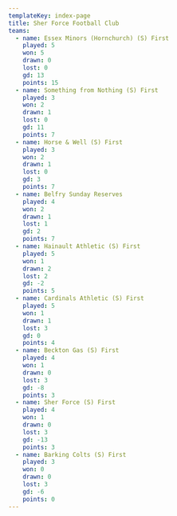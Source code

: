 ```yaml
---
templateKey: index-page
title: Sher Force Football Club
teams:
  - name: Essex Minors (Hornchurch) (S) First
    played: 5
    won: 5
    drawn: 0
    lost: 0
    gd: 13
    points: 15
  - name: Something from Nothing (S) First
    played: 3
    won: 2
    drawn: 1
    lost: 0
    gd: 11
    points: 7
  - name: Horse & Well (S) First
    played: 3
    won: 2
    drawn: 1
    lost: 0
    gd: 3
    points: 7
  - name: Belfry Sunday Reserves
    played: 4
    won: 2
    drawn: 1
    lost: 1
    gd: 2
    points: 7
  - name: Hainault Athletic (S) First
    played: 5
    won: 1
    drawn: 2
    lost: 2
    gd: -2
    points: 5
  - name: Cardinals Athletic (S) First
    played: 5
    won: 1
    drawn: 1
    lost: 3
    gd: 0
    points: 4
  - name: Beckton Gas (S) First
    played: 4
    won: 1
    drawn: 0
    lost: 3
    gd: -8
    points: 3
  - name: Sher Force (S) First
    played: 4
    won: 1
    drawn: 0
    lost: 3
    gd: -13
    points: 3
  - name: Barking Colts (S) First
    played: 3
    won: 0
    drawn: 0
    lost: 3
    gd: -6
    points: 0
---
```

